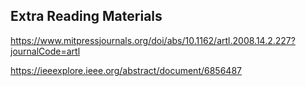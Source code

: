 ## Extra Reading Materials

https://www.mitpressjournals.org/doi/abs/10.1162/artl.2008.14.2.227?journalCode=artl

https://ieeexplore.ieee.org/abstract/document/6856487
